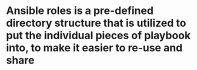 # Ansible roles is a pre-defined directory structure that is utilized to put the individual pieces of playbook into, to make it easier to re-use and share #




